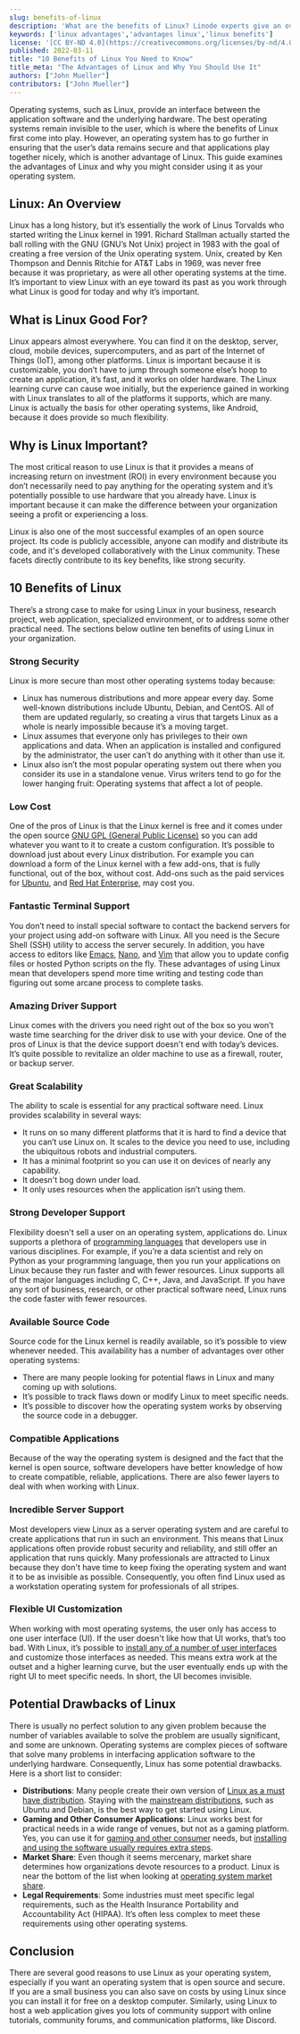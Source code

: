 ```yaml
---
slug: benefits-of-linux
description: 'What are the benefits of Linux? Linode experts give an overview of Linux, what it’s good for and why it’s important. Learn more about the pros of Linux.'
keywords: ['linux advantages','advantages linux','linux benefits']
license: '[CC BY-ND 4.0](https://creativecommons.org/licenses/by-nd/4.0)'
published: 2022-03-11
title: "10 Benefits of Linux You Need to Know"
title_meta: "The Advantages of Linux and Why You Should Use It"
authors: ["John Mueller"]
contributors: ["John Mueller"]
---
```


Operating systems, such as Linux, provide an interface between the application software and the underlying hardware. The best operating systems remain invisible to the user, which is where the benefits of Linux first come into play. However, an operating system has to go further in ensuring that the user’s data remains secure and that applications play together nicely, which is another advantage of Linux. This guide examines the advantages of Linux and why you might consider using it as your operating system.

## Linux: An Overview

Linux has a long history, but it’s essentially the work of Linus Torvalds who started writing the Linux kernel in 1991. Richard Stallman actually started the ball rolling with the GNU (GNU’s Not Unix) project in 1983 with the goal of creating a free version of the Unix operating system. Unix, created by Ken Thompson and Dennis Ritchie for AT&T Labs in 1969, was never free because it was proprietary, as were all other operating systems at the time. It’s important to view Linux with an eye toward its past as you work through what Linux is good for today and why it’s important.

## What is Linux Good For?

Linux appears almost everywhere. You can find it on the desktop, server, cloud, mobile devices, supercomputers, and as part of the Internet of Things (IoT), among other platforms. Linux is important because it is customizable, you don’t have to jump through someone else’s hoop to create an application, it’s fast, and it works on older hardware. The Linux learning curve can cause woe initially, but the experience gained in working with Linux translates to all of the platforms it supports, which are many. Linux is actually the basis for other operating systems, like Android, because it does provide so much flexibility.

## Why is Linux Important?

The most critical reason to use Linux is that it provides a means of increasing return on investment (ROI) in every environment because you don’t necessarily need to pay anything for the operating system and it’s potentially possible to use hardware that you already have. Linux is important because it can make the difference between your organization seeing a profit or experiencing a loss.

Linux is also one of the most successful examples of an open source project. Its code is publicly accessible, anyone can modify and distribute its code, and it's developed collaboratively with the Linux community. These facets directly contribute to its key benefits, like strong security.

## 10 Benefits of Linux

There’s a strong case to make for using Linux in your business, research project, web application, specialized environment, or to address some other practical need. The sections below outline ten benefits of using Linux in your organization.

### Strong Security

Linux is more secure than most other operating systems today because:

- Linux has numerous distributions and more appear every day. Some well-known distributions include Ubuntu, Debian, and CentOS. All of them are updated regularly, so creating a virus that targets Linux as a whole is nearly impossible because it’s a moving target.
- Linux assumes that everyone only has privileges to their own applications and data. When an application is installed and configured by the administrator, the user can’t do anything with it other than use it.
- Linux also isn’t the most popular operating system out there when you consider its use in a standalone venue. Virus writers tend to go for the lower hanging fruit: Operating systems that affect a lot of people.

### Low Cost

One of the pros of Linux is that the Linux kernel is free and it comes under the open source [GNU GPL (General Public License)](https://www.gnu.org/licenses/gpl-3.0.en.html) so you can add whatever you want to it to create a custom configuration. It’s possible to download just about every Linux distribution. For example you can download a form of the Linux kernel with a few add-ons, that is fully functional, out of the box, without cost. Add-ons such as the paid services for [Ubuntu](https://ubuntu.com/pricing), and [Red Hat Enterprise](https://www.redhat.com/en/store/linux-platforms), may cost you.

### Fantastic Terminal Support

You don’t need to install special software to contact the backend servers for your project using add-on software with Linux. All you need is the Secure Shell (SSH) utility to access the server securely. In addition, you have access to editors like [Emacs](/docs/guides/emacs-evil-mode/), [Nano](/docs/guides/use-nano-text-editor-commands/), and [Vim](/docs/guides/introduction-to-vim-customization/) that allow you to update config files or hosted Python scripts on the fly. These advantages of using Linux mean that developers spend more time writing and testing code than figuring out some arcane process to complete tasks.

### Amazing Driver Support

Linux comes with the drivers you need right out of the box so you won’t waste time searching for the driver disk to use with your device. One of the pros of Linux is that the device support doesn't end with today’s devices. It’s quite possible to revitalize an older machine to use as a firewall, router, or backup server.

### Great Scalability

The ability to scale is essential for any practical software need. Linux provides scalability in several ways:

- It runs on so many different platforms that it is hard to find a device that you can’t use Linux on. It scales to the device you need to use, including the ubiquitous robots and industrial computers.
- It has a minimal footprint so you can use it on devices of nearly any capability.
- It doesn't bog down under load.
- It only uses resources when the application isn’t using them.

### Strong Developer Support

Flexibility doesn't sell a user on an operating system, applications do. Linux supports a plethora of [programming languages](https://www.slant.co/topics/635/~best-languages-to-write-a-desktop-linux-application-in) that developers use in various disciplines. For example, if you’re a data scientist and rely on Python as your programming language, then you run your applications on Linux because they run faster and with fewer resources. Linux supports all of the major languages including C, C++, Java, and JavaScript. If you have any sort of business, research, or other practical software need, Linux runs the code faster with fewer resources.

### Available Source Code

Source code for the Linux kernel is readily available, so it’s possible to view whenever needed. This availability has a number of advantages over other operating systems:

- There are many people looking for potential flaws in Linux and many coming up with solutions.
- It’s possible to track flaws down or modify Linux to meet specific needs.
- It’s possible to discover how the operating system works by observing the source code in a debugger.

### Compatible Applications

Because of the way the operating system is designed and the fact that the kernel is open source, software developers have better knowledge of how to create compatible, reliable, applications. There are also fewer layers to deal with when working with Linux.

### Incredible Server Support

Most developers view Linux as a server operating system and are careful to create applications that run in such an environment. This means that Linux applications often provide robust security and reliability, and still offer an application that runs quickly. Many professionals are attracted to Linux because they don't have time to keep fixing the operating system and want it to be as invisible as possible. Consequently, you often find Linux used as a workstation operating system for professionals of all stripes.

### Flexible UI Customization

When working with most operating systems, the user only has access to one user interface (UI). If the user doesn't like how that UI works, that’s too bad. With Linux, it’s possible to [install any of a number of user interfaces](https://www.cbtnuggets.com/blog/certifications/open-source/5-linux-graphical-user-interfaces-compared) and customize those interfaces as needed. This means extra work at the outset and a higher learning curve, but the user eventually ends up with the right UI to meet specific needs. In short, the UI becomes invisible.

## Potential Drawbacks of Linux

There is usually no perfect solution to any given problem because the number of variables available to solve the problem are usually significant, and some are unknown. Operating systems are complex pieces of software that solve many problems in interfacing application software to the underlying hardware. Consequently, Linux has some potential drawbacks. Here is a short list to consider:

- **Distributions**: Many people create their own version of [Linux as a must have distribution](https://en.wikipedia.org/wiki/List_of_Linux_distributions). Staying with the [mainstream distributions](https://www.linode.com/distributions/), such as Ubuntu and Debian, is the best way to get started using Linux.
- **Gaming and Other Consumer Applications**: Linux works best for practical needs in a wide range of venues, but not as a gaming platform. Yes, you can use it for [gaming and other consumer](https://www.gamingonlinux.com/) needs, but [installing and using the software usually requires extra steps](https://linuxhint.com/play_civilization_vi_linux/).
- **Market Share**: Even though it seems mercenary, market share determines how organizations devote resources to a product. Linux is near the bottom of the list when looking at [operating system market share](https://gs.statcounter.com/os-market-share).
- **Legal Requirements**: Some industries must meet specific legal requirements, such as the Health Insurance Portability and Accountability Act (HIPAA). It’s often less complex to meet these requirements using other operating systems.

## Conclusion

There are several good reasons to use Linux as your operating system, especially if you want an operating system that is open source and secure. If you are a small business you can also save on costs by using Linux since you can install it for free on a desktop computer. Similarly, using Linux to host a web application gives you lots of community support with online tutorials, community forums, and communication platforms, like Discord.
